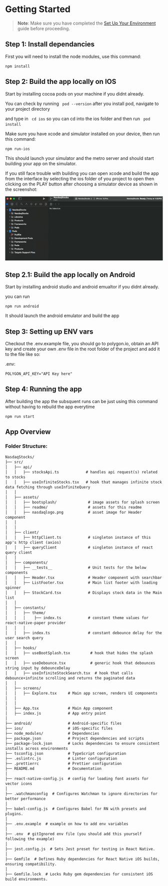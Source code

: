 # Getting Started

> **Note**: Make sure you have completed the [Set Up Your Environment](https://reactnative.dev/docs/set-up-your-environment) guide before proceeding.

## Step 1: Install dependancies

First you will need to install the node modules, use this command:

```
npm install
```

## Step 2: Build the app locally on IOS

Start by installing cocoa pods on your machine if you didnt already.

You can check by running ` pod --version` after you install pod, navigate to your project directory

and type in ` cd ios` so you can cd into the ios folder and then run ` pod install`

Make sure you have xcode and simulator installed on your device, then run this command:

```
npm run-ios
```

This should launch your simulator and the metro server and should start building your app on the simulator.

If you still face trouble with building you can open xcode and build the app from the interface by selecting the ios folder of you project to open then clicking on the PLAY button after choosing a simulator device as shown in the screenshot:

![alt text](src/assets/readme//image.png)

## Step 2.1: Build the app locally on Android

Start by installing android studio and android emualtor if you didnt already.

you can run

```
npm run android
```

It should launch the android emulator and build the app

## Step 3: Setting up ENV vars

Checkout the .env.example file, you should go to polygon.io, obtain an API key and create your own .env file in the root folder
of the project and add it to the file like so:

.env:

```
POLYGON_API_KEY="API Key here"
```

## Step 4: Running the app

After building the app the subsquent runs can be just using this command without having to rebuild the app everytime

```
npm run start
```

## App Overview

### Folder Structure:

```
NasdaqStocks/
├── src/
│   ├── api/
│   │   ├── stocksApi.ts            # handles api request(s) related to stocks
│   │   ├── useInfiniteStocks.tsx   # hook that manages infinite stock data fetching through useInfiniteQuery
│   │
│   ├── assets/
│   │   ├── bootsplash/              # image assets for splash screen
│   │   ├── readme/                  # assets for this readme
│   │   ├── nasdaqlogo.png           # asset image for Header component
│   │
│   │
│   ├── client/
│   │   ├── httpClient.ts            # singleton instance of this app's http client (axios)
│   │   ├── queryClient              # singleton instance of react query client
│   │
│   ├── components/
│   │   ├── __tests__                # Unit tests for the below components
│   │   ├── Header.tsx               # Header component with searchbar
│   │   ├── ListFooter.tsx           # Main list footer with loading spinner
│   │   ├── StockCard.tsx            # Displays stock data in the Main list
│   │
│   ├── constants/
│   │   ├── theme/
│   │   │    ├── index.ts            # constant theme values for react-native-paper provider
│   │   │
│   │   ├── index.ts                 # constant debounce delay for the user search query
│   │
│   ├── hooks/
│   │   ├── useBootSplash.tsx         # hook that hides the splash screen
│   │   ├── useDebounce.tsx           # generic hook that debounces string input by debounceDelay
│   │   ├── useInfiniteStockSearch.tsx  # hook that calls debounce+infinite scrolling and returns the paginated data
│   │
│   ├── screens/
│   │   ├── Explore.tsx     # Main app screen, renders UI components
│   │
│   │
│   ├── App.tsx             # Main App component
│   ├── index.js            # App entry point
│
├── android/                # Android-specific files
├── ios/                    # iOS-specific files
├── node_modules/           # Dependencies
├── package.json            # Project dependencies and scripts
├── package-lock.json       # Locks dependencies to ensure consistent installs across environments
├── tsconfig.json           # TypeScript configuration
├── .eslintrc.js            # Linter configuration
├── .prettierrc             # Prettier configuration
├── README.md               # Documentation
│
├── react-native-config.js  # config for loading font assets for vector icons
│
├── .watchmanconfig  # Configures Watchman to ignore directories for better performance
│
├── babel-config.js  # Configures Babel for RN with presets and plugins.
│
├── .env.example  # example on how to add env variables
│
├── .env  # gitIgnored env file (you should add this yourself following the example)
│
├── jest.config.js  # Sets Jest preset for testing in React Native.
│
├── Gemfile  # Defines Ruby dependencies for React Native iOS builds, ensuring compatibility.
│
├── Gemfile.lock  # Locks Ruby gem dependencies for consistent iOS build environments.



```

